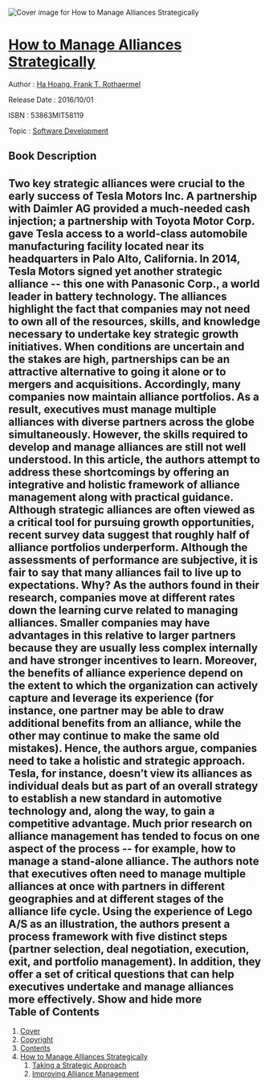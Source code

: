 ![Cover image for How to Manage Alliances Strategically](https://imgdetail.ebookreading.net/cover/cover/20200215/EB53863MIT58119.jpg)

[How to Manage Alliances Strategically](https://ebookreading.net/view/book/How+to+Manage+Alliances+Strategically-EB53863MIT58119_1.html "How to Manage Alliances Strategically")
====================================================================================================================

Author : [Ha Hoang](https://ebookreading.net/search/author/Ha+Hoang),[ Frank T. Rothaermel](https://ebookreading.net/search/author/+Frank+T.+Rothaermel)

Release Date : 2016/10/01

ISBN : 53863MIT58119

Topic : [Software Development](https://ebookreading.net/search/category/software-development)

Book Description
-----------------

 Two key strategic alliances were crucial to the early success of Tesla Motors Inc. A partnership with Daimler AG provided a much-needed cash injection; a partnership with Toyota Motor Corp. gave Tesla access to a world-class automobile manufacturing facility located near its headquarters in Palo Alto, California. In 2014, Tesla Motors signed yet another strategic alliance -- this one with Panasonic Corp., a world leader in battery technology.  The alliances highlight the fact that companies may not need to own all of the resources, skills, and knowledge necessary to undertake key strategic growth initiatives. When conditions are uncertain and the stakes are high, partnerships can be an attractive alternative to going it alone or to mergers and acquisitions. Accordingly, many companies now maintain alliance portfolios. As a result, executives must manage multiple alliances with diverse partners across the globe simultaneously. However, the skills required to develop and manage alliances are still not well understood. In this article, the authors attempt to address these shortcomings by offering an integrative and holistic framework of alliance management along with practical guidance.  Although strategic alliances are often viewed as a critical tool for pursuing growth opportunities, recent survey data suggest that roughly half of alliance portfolios underperform. Although the assessments of performance are subjective, it is fair to say that many alliances fail to live up to expectations. Why? As the authors found in their research, companies move at different rates down the learning curve related to managing alliances. Smaller companies may have advantages in this relative to larger partners because they are usually less complex internally and have stronger incentives to learn. Moreover, the benefits of alliance experience depend on the extent to which the organization can actively capture and leverage its experience (for instance, one partner may be able to draw additional benefits from an alliance, while the other may continue to make the same old mistakes). Hence, the authors argue, companies need to take a holistic and strategic approach. Tesla, for instance, doesn&#8217;t view its alliances as individual deals but as part of an overall strategy to establish a new standard in automotive technology and, along the way, to gain a competitive advantage.  Much prior research on alliance management has tended to focus on one aspect of the process -- for example, how to manage a stand-alone alliance. The authors note that executives often need to manage multiple alliances at once with partners in different geographies and at different stages of the alliance life cycle. Using the experience of Lego A/S as an illustration, the authors present a process framework with five distinct steps (partner selection, deal negotiation, execution, exit, and portfolio management). In addition, they offer a set of critical questions that can help executives undertake and manage alliances more effectively.        Show and hide more                
Table of Contents
-----------------

1. [Cover](https://ebookreading.net/view/book/How+to+Manage+Alliances+Strategically-EB53863MIT58119_1.html)
1. [Copyright](https://ebookreading.net/view/book/How+to+Manage+Alliances+Strategically-EB53863MIT58119_4.html)
1. [Contents](https://ebookreading.net/view/book/How+to+Manage+Alliances+Strategically-EB53863MIT58119_2.html)
1. [How to Manage Alliances Strategically](https://ebookreading.net/view/book/How+to+Manage+Alliances+Strategically-EB53863MIT58119_3.html#h1-1)
    1. [Taking a Strategic Approach](https://ebookreading.net/view/book/How+to+Manage+Alliances+Strategically-EB53863MIT58119_3.html#h1-2)
    1. [Improving Alliance Management](https://ebookreading.net/view/book/How+to+Manage+Alliances+Strategically-EB53863MIT58119_3.html#h1-3)
